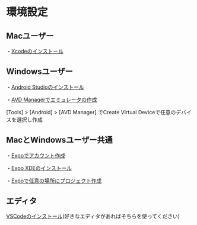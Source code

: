 # 環境設定

## Macユーザー

  ・[Xcodeのインストール](https://developer.apple.com/xcode/)

## Windowsユーザー
  ・[Android Studioのインストール](https://developer.android.com/studio/)

  ・[AVD Managerでエミュレータの作成](  https://developer.android.com/studio/run/managing-avds?hl=ja#viewing)
  
  [Tools] > [Android] > [AVD Manager] でCreate Virtual Deviceで任意のデバイスを選択し作成

## MacとWindowsユーザー共通

・[Expoでアカウント作成](https://expo.io/signup)

・[Expo XDEのインストール](https://github.com/expo/xde/releases/)
 

・[Expoで任意の場所にプロジェクト作成](https://qiita.com/ykubot/items/963df6499af5ffc3a0b2)

## エディタ
  [VSCodeのインストール](https://code.visualstudio.com/)(好きなエディタがあればそちらを使ってください)
